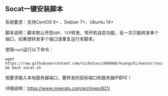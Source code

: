 Socat一键安装脚本
-----------
系统要求：支持CentOS 6+ 、Debian 7+、Ubuntu 14+

脚本说明：脚本默认开启`UDP`、`TCP`转发，带开机自启功能，且一次只能转发单个端口，如果想转发多个端口请重复运行本脚本。

使用`root`运行以下命令：

    wget https://raw.githubusercontent.com/nicholascz666666/kuangchi/master/socat.sh && bash socat.sh

按要求输入本地服务器端口，要转发的目标端口和服务器IP即可！

详细说明：https://www.moerats.com/archives/621/
